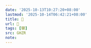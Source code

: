 ```yaml
---
date: '2025-10-13T10:27:20+08:00'
lastmod: '2025-10-14T06:42:21+08:00'
title: 􂙳
url: 􂙳
tags: [騾]
src: GHZR
note:
---
```

